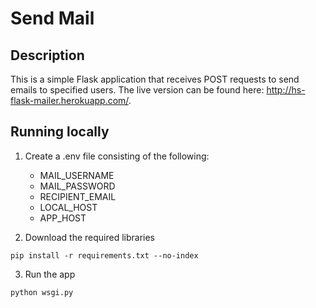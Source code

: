 # Send Mail

## Description
This is a simple Flask application that receives POST requests to send emails to specified users. The live version can be found here: http://hs-flask-mailer.herokuapp.com/.

## Running locally
1. Create a .env file consisting of the following:
    - MAIL_USERNAME
    - MAIL_PASSWORD
    - RECIPIENT_EMAIL
    - LOCAL_HOST
    - APP_HOST

2. Download the required libraries
~~~
pip install -r requirements.txt --no-index
~~~

3. Run the app
~~~ 
python wsgi.py 
~~~
